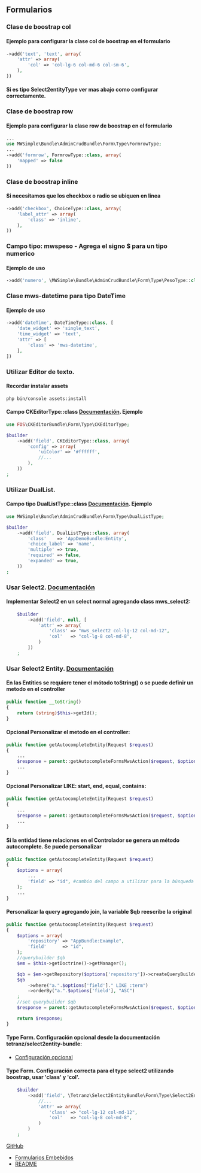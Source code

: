 ## Formularios

### Clase de boostrap col
#### Ejemplo para configurar la clase col de boostrap en el formulario
```php
->add('text', 'text', array(
    'attr' => array(
        'col' => 'col-lg-6 col-md-6 col-sm-6',
    ),
))
```
#### Si es tipo Select2entityType ver mas abajo como configurar correctamente.

### Clase de boostrap row
#### Ejemplo para configurar la clase row de boostrap en el formulario
```php
...
use MWSimple\Bundle\AdminCrudBundle\Form\Type\FormrowType;
...
->add('formrow', FormrowType::class, array(
    'mapped' => false
))
```

### Clase de boostrap inline
#### Si necesitamos que los checkbox o radio se ubiquen en linea
```php
->add('checkbox', ChoiceType::class, array(
    'label_attr' => array(
        'class' => 'inline',
    ),
))
```

### Campo tipo: mwspeso - Agrega el signo $ para un tipo numerico
#### Ejemplo de uso
```php
->add('numero', \MWSimple\Bundle\AdminCrudBundle\Form\Type\PesoType::class)
```

### Clase mws-datetime para tipo DateTime
#### Ejemplo de uso
```php
->add('dateTime', DateTimeType::class, [
    'date_widget' => 'single_text',
    'time_widget' => 'text',
    'attr' => [
        'class' => 'mws-datetime',
    ],
])
```

### Utilizar Editor de texto.

#### Recordar instalar assets
```cli
php bin/console assets:install
```
#### Campo CKEditorType::class [Documentación](https://symfony.com/doc/master/bundles/FOSCKEditorBundle/index.html). Ejemplo
```php
use FOS\CKEditorBundle\Form\Type\CKEditorType;

$builder
    ->add('field', CKEditorType::class, array(
        'config' => array(
            'uiColor' => '#ffffff',
            //...
        ),
    ))
;
```

### Utilizar DualList.
#### Campo tipo DualListType::class [Documentación](http://bootsnipp.com/snippets/featured/bootstrap-dual-list). Ejemplo
```php
use MWSimple\Bundle\AdminCrudBundle\Form\Type\DualListType;

$builder
    ->add('field', DualListType::class, array(
        'class'    => 'AppDemoBundle:Entity',
        'choice_label' => 'name',
        'multiple' => true,
        'required' => false,
        'expanded' => true,
    ))
;
```

### Usar Select2. [Documentación](http://select2.github.io/)
#### Implementar Select2 en un select normal agregando class mws_select2:
```php
    $builder
        ->add('field', null, [
            'attr' => array(
                'class' => "mws_select2 col-lg-12 col-md-12",
                'col'   => "col-lg-8 col-md-8",
            )
        ])
    ;
```
### Usar Select2 Entity. [Documentación](https://github.com/tetranz/select2entity-bundle)
#### En las Entities se requiere tener el mótodo toString() o se puede definir un metodo en el controller
```php
public function __toString()
{
    return (string)$this->getId();
}
```
#### Opcional Personalizar el metodo en el controller:
```php
public function getAutocompleteEntity(Request $request)
{
    ...
    $response = parent::getAutocompleteFormsMwsAction($request, $options, null, "getId");
    ...
}
```
#### Opcional Personalizar LIKE: start, end, equal, contains:
```php
public function getAutocompleteEntity(Request $request)
{
    ...
    $response = parent::getAutocompleteFormsMwsAction($request, $options, null, null, "equal");
    ...
}
```
#### Si la entidad tiene relaciones en el Controlador se genera un método autocomplete. Se puede personalizar
```php
public function getAutocompleteEntity(Request $request)
{
    $options = array(
        ...
        'field' => "id", #cambio del campo a utilizar para la búsqueda
    );
    ...
}
```
#### Personalizar la query agregando join, la variable $qb reescribe la original
```php
public function getAutocompleteEntity(Request $request)
{
    $options = array(
        'repository' => "AppBundle:Example",
        'field'      => "id",
    );
    //querybuilder $qb
    $em = $this->getDoctrine()->getManager();

    $qb = $em->getRepository($options['repository'])->createQueryBuilder('a');
    $qb
        ->where("a.".$options['field']." LIKE :term")
        ->orderBy("a.".$options['field'], "ASC")
    ;
    //set querybuilder $qb
    $response = parent::getAutocompleteFormsMwsAction($request, $options, $qb);

    return $response;
}
```
#### Type Form. Configuración opcional desde la documentación tetranz/select2entity-bundle:
* [Configuración opcional](https://github.com/tetranz/select2entity-bundle#how-to-use)
#### Type Form. Configuración correcta para el type select2 utilizando boostrap, usar 'class' y 'col'.
```php
    $builder
        ->add('field', \Tetranz\Select2EntityBundle\Form\Type\Select2EntityType::class, array(
            //...
            'attr' => array(
                'class' => "col-lg-12 col-md-12",
                'col'   => "col-lg-8 col-md-8",
            )
        )
    ;
```

[GitHub](https://github.com/nghuuphuoc/bootstrapvalidator)

* [Formularios Embebidos](formsembed.md)
* [README](https://github.com/MWSimple/AdminCrudBundle/blob/version30/README.md)
